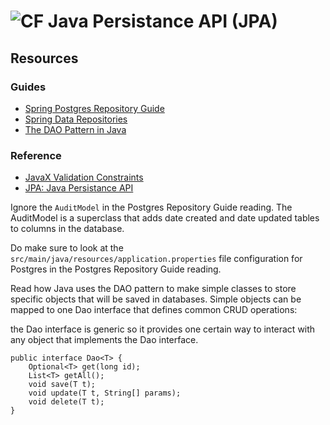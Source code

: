 # ![CF](http://i.imgur.com/7v5ASc8.png) Java Persistance API (JPA)

## Resources

### Guides
* [Spring Postgres Repository Guide](https://www.callicoder.com/spring-boot-jpa-hibernate-postgresql-restful-crud-api-example/)
* [Spring Data Repositories](http://www.baeldung.com/spring-data-repositories)
* [The DAO Pattern in Java](http://www.baeldung.com/java-dao-pattern)

### Reference
* [JavaX Validation Constraints](https://docs.oracle.com/javaee/7/api/javax/validation/constraints/package-summary.html)
* [JPA: Java Persistance API](https://spring.io/guides/gs/accessing-data-jpa/)

Ignore the `AuditModel` in the Postgres Repository Guide reading. The
AuditModel is a superclass that adds date created and date updated tables
to columns in the database.

Do make sure to look at the `src/main/java/resources/application.properties`
file configuration for Postgres in the Postgres Repository Guide reading.

Read how Java uses the DAO pattern to make simple classes to store specific
objects that will be saved in databases. Simple objects can be mapped to one
Dao interface that defines common CRUD operations:

the Dao interface is generic so it provides one certain way to interact with
any object that implements the Dao interface.

```
public interface Dao<T> {
    Optional<T> get(long id);
    List<T> getAll();
    void save(T t);
    void update(T t, String[] params);
    void delete(T t);
}
```
